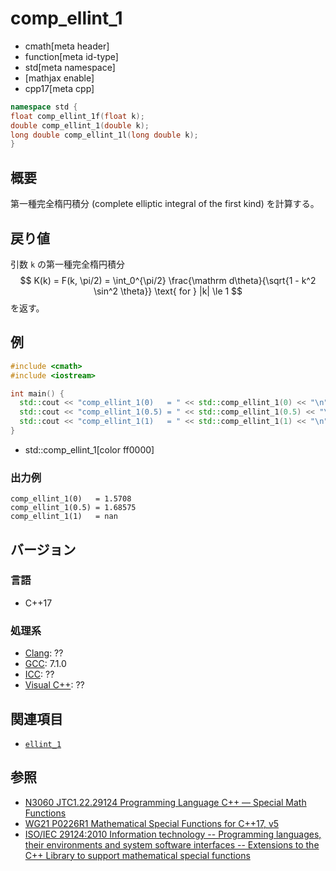 # comp_ellint_1
* cmath[meta header]
* function[meta id-type]
* std[meta namespace]
* [mathjax enable]
* cpp17[meta cpp]

```cpp
namespace std {
float comp_ellint_1f(float k);
double comp_ellint_1(double k);
long double comp_ellint_1l(long double k);
}
```

## 概要
第一種完全楕円積分 (complete elliptic integral of the first kind) を計算する。


## 戻り値
引数 `k` の第一種完全楕円積分
$$
K(k) = F(k, \pi/2) = \int_0^{\pi/2} \frac{\mathrm d\theta}{\sqrt{1 - k^2 \sin^2 \theta}} \text{ for } |k| \le 1
$$
を返す。


## 例
```cpp example
#include <cmath>
#include <iostream>

int main() {
  std::cout << "comp_ellint_1(0)   = " << std::comp_ellint_1(0) << "\n";    // pi / 2
  std::cout << "comp_ellint_1(0.5) = " << std::comp_ellint_1(0.5) << "\n";  // 1.68575
  std::cout << "comp_ellint_1(1)   = " << std::comp_ellint_1(1) << "\n";    // ∞
}
```
* std::comp_ellint_1[color ff0000]

### 出力例
```
comp_ellint_1(0)   = 1.5708
comp_ellint_1(0.5) = 1.68575
comp_ellint_1(1)   = nan
```


## バージョン
### 言語
- C++17

### 処理系
- [Clang](/implementation.md#clang): ??
- [GCC](/implementation.md#gcc): 7.1.0
- [ICC](/implementation.md#icc): ??
- [Visual C++](/implementation.md#visual_cpp): ??


## 関連項目
* [`ellint_1`](ellint_1.md.nolink)


## 参照
- [N3060 JTC1.22.29124 Programming Language C++ — Special Math Functions](http://www.open-std.org/jtc1/sc22/wg21/docs/papers/2010/n3060.pdf)
- [WG21 P0226R1 Mathematical Special Functions for C++17, v5](https://isocpp.org/files/papers/P0226R1.pdf)
- [ISO/IEC 29124:2010 Information technology -- Programming languages, their environments and system software interfaces -- Extensions to the C++ Library to support mathematical special functions](https://www.iso.org/standard/50511.html)
